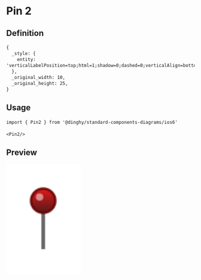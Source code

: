 # Pin 2

## Definition

```
{
  _style: { 
    entity: 'verticalLabelPosition=top;html=1;shadow=0;dashed=0;verticalAlign=bottom;strokeWidth=1;shape=mxgraph.ios.iPin;fillColor2=#dd0000;fillColor3=#440000;strokeColor=#660000;',
  },
  _original_width: 10,
  _original_height: 25,
}
```

## Usage

```
import { Pin2 } from '@dinghy/standard-components-diagrams/ios6'

<Pin2/>
```

## Preview

<img src="./pin-2.png" width="200"/>
